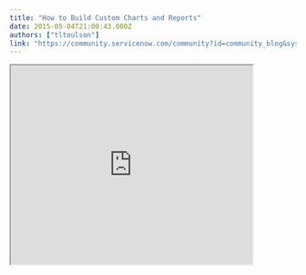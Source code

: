```yaml
---
title: "How to Build Custom Charts and Reports"
date: 2015-05-04T21:00:43.000Z
authors: ["tltoulson"]
link: "https://community.servicenow.com/community?id=community_blog&sys_id=317d2269dbd0dbc01dcaf3231f961911"
---
```

<p><iframe src="https://youtube.com/embed/fOQwpFkcTZs" width="425" height="350"/></p><p><span style="font-size: 10pt; line-height: 1.5em;"> </span></p><p><span style="line-height: 1.5em; font-size: 10pt;">The ServiceNow Community can be a tough place to communicate without winding up with a wall of intimidating technical text.   Add to that the gaps in technical knowledge and understanding as well as differences in jargon and we often end up with walls of text and frequent churn in the comments in order to arrive at a solution.   Thankfully, the Community offers some great rich media features like videos!   With that in mind, I am very excited to kick off the a new webcast series called Code Creative!   With Code Creative, I will have the opportunity to answer questions by demonstrating techniques rather than just explaining them.   </span></p><p><span style="line-height: 1.5em; font-size: 10pt;"> </span></p><p><span style="line-height: 1.5em; font-size: 10pt;">I have been kicking around the idea of starting a webcast series dedicated to answering Community questions for a while and found the perfect opportunity </span>with a question from <a __default_attr="9262" __jive_macro_name="user" class="jive_macro jive_macro_user" data-orig-content="vaigai.kothandaraman." data-renderedposition="503_8_162_16" href="/community?id=community_user_profile&user=2ce01261db981fc09c9ffb651f9619c5" modifiedtitle="true" title="vaigai.kothandaraman.">vaigai.kothandaraman.</a>   In Episode 1, Vaigai wants to know how to create custom reports when the native reporting engine is unable to provide the right look and feel and I demonstrate a technique using HighCharts and a UI Page to wield absolute control over the data and the final report.   This video demystifies a fairly advanced scripting technique that I have used to achieve some pretty amazing charts in the past and by the end I am sure the community will come up with some even more amazing ones!</p><p></p><p>I hope you enjoy the video and I look forward to answering your questions in future episodes!</p><p></p><p>Original Question: <a title="Custom Chart Scripts" __default_attr="181930" __jive_macro_name="thread" class="jive_macro_thread jive_macro" data-orig-content="Custom Chart Scripts" data-renderedposition="629_123.91999816894531_156_16" href="/community?id=community_question&sys_id=dd025feddbdcdbc01dcaf3231f9619c6">Custom Chart Scripts</a></p><p></p><p>Additional Charting Resources:</p><p><a href="http://wiki.servicenow.com/index.php?title=Using_UI_Pages_as_Gauges#gsc.tab=0" title="http://wiki.servicenow.com/index.php?title=Using_UI_Pages_as_Gauges#gsc.tab=0">Using UI Pages as Gauges - ServiceNow Wiki</a></p><p><a href="http://www.highcharts.com/" title="http://www.highcharts.com/">http://www.highcharts.com/</a></p><p></p><p>Another Option for Custom Charts using the Legacy JFreeChart</p><p><a href="http://wiki.servicenow.com/index.php?title=Custom_Charts_Plugin#gsc.tab=0" title="http://wiki.servicenow.com/index.php?title=Custom_Charts_Plugin#gsc.tab=0">Custom Chart Actions - ServiceNow Wiki</a></p><p><a href="http://wiki.servicenow.com/index.php?title=Custom_Chart_Definitions#gsc.tab=0" title="http://wiki.servicenow.com/index.php?title=Custom_Chart_Definitions#gsc.tab=0">Custom Chart Definitions - ServiceNow Wiki</a></p><p><a href="http://wiki.servicenow.com/index.php?title=Custom_Chart_Rendering#gsc.tab=0" title="http://wiki.servicenow.com/index.php?title=Custom_Chart_Rendering#gsc.tab=0">Custom Chart Rendering - ServiceNow Wiki</a></p><p></p><p><strong>Edit:</strong></p><p></p><p>Here is the UI Page used in the video:</p><p></p><pre __default_attr="xml" __jive_macro_name="code" class="_jivemacro_uid_14319375871399820 jive_macro_code jive_text_macro" data-renderedposition="942_8_1179_1712" jivemacro_uid="_14319375871399820"><p>&lt;?xml version="1.0" encoding="utf-8" ?&gt;</p><p>&lt;j:jelly trim="false" xmlns:j="jelly:core" xmlns:g="glide" xmlns:j2="null" xmlns:g2="null"&gt;</p><p>       &lt;script&gt;&lt;/script&gt;</p><p>       &lt;g2:evaluate&gt;</p><p>               var openQuery = 'stateIN1,2,3,4,5',</p><p>                       resolvedQuery = 'state=6^resolved_atONToday@javascript:gs.daysAgoStart(0)@javascript:gs.daysAgoEnd(0)',</p><p>                       closedQuery = 'state=7^closed_atONToday@javascript:gs.daysAgoStart(0)@javascript:gs.daysAgoEnd(0)',</p><p>                       allQuery = 'stateIN1,2,3,4,5^NQstate=6^resolved_atONToday@javascript:gs.daysAgoStart(0)@javascript:gs.daysAgoEnd(0)^NQstate=7^closed_atONToday@javascript:gs.daysAgoStart(0)@javascript:gs.daysAgoEnd(0)',</p><p>                       ga,</p><p>                       categories = [],</p><p>                       series = [];</p><p></p><p></p><p>               // Setup Categories</p><p>               var ga = new GlideAggregate('incident');</p><p>               ga.addEncodedQuery(allQuery);</p><p>               ga.addAggregate('COUNT');</p><p>               ga.groupBy('location');</p><p>               ga.orderBy('location');</p><p>               ga.query();</p><p>               while (ga.next()) {</p><p>                       categories.push(ga.location.getDisplayValue() + '' || '(empty)');</p><p>               }</p><p></p><p></p><p>               // Reusable function for building the 3 Series</p><p>               function getSeries(name, index, query, categories) {</p><p>                       var ga = new GlideAggregate('incident'),</p><p>                               data = [],</p><p>                               i,</p><p>                               cat;</p><p></p><p></p><p>                       // Fill data with 0's</p><p>                       for (i = 0; i != categories.length; i++) {</p><p>                               data.push(0);</p><p>                       }</p><p></p><p></p><p>                       ga.addEncodedQuery(query);</p><p>                       ga.addAggregate('COUNT');</p><p>                       ga.groupBy('location');</p><p>                       ga.orderBy('location');</p><p>                       ga.query();</p><p>                       while (ga.next()) {</p><p>                               // Find category index</p><p>                               for (i = 0; i != categories.length; i++) {</p><p>                                       cat = ga.location.getDisplayValue() + '' || '(empty)';</p><p>                                       if (categories[i] == cat) {</p><p>                                               break;</p><p>                                       }</p><p>                               }</p><p></p><p></p><p>                               data[i] = ga.getAggregate('COUNT') * 1;</p><p>                       }</p><p></p><p></p><p>                       return { 'name': name, 'legendIndex': index, 'data': data };</p><p>               }</p><p></p><p></p><p>               // Add the 3 series to an array for output</p><p>               series.push(getSeries('Open', 0, openQuery, categories));   // Add Open Series</p><p>               series.push(getSeries('Resolved', 1, resolvedQuery, categories)); // Add Resolved Series</p><p>               series.push(closedSeries = getSeries('Closed', 1, closedQuery, categories)); // Add Closed Series</p><p></p><p></p><p>               // JSON encode the series and categories.   The JSON strings will be embedded with a JEXL expression into the client side code</p><p>               series = new JSON().encode(series);</p><p>               categories = new JSON().encode(categories);</p><p>       &lt;/g2:evaluate&gt;</p><p>       &lt;table class="wide"&gt;&lt;tr&gt;&lt;td align="center"&gt;</p><p>               &lt;div id="custom_report" class="highcharts-container" style="position: static; overflow: hidden; width: 650px; height: 450px; text-align: left; line-height: normal; z-index: 0; font-family: 'Lucida Grande', 'Lucida Sans Unicode', Verdana, Arial, Helvetica, sans-serif; font-size: 12px;"&gt;&lt;/div&gt;</p><p>       &lt;/td&gt;&lt;/tr&gt;&lt;/table&gt;</p><p>       &lt;script&gt;</p><p>                       var chart1 = new Highcharts.Chart({</p><p>                               chart: {</p><p>                                       renderTo: 'custom_report',</p><p>                                       type: 'column'</p><p>                               },</p><p>                               title: {</p><p>                                       text: null</p><p>                               },</p><p>                               xAxis: {</p><p>                                       categories: $[categories],</p><p>                                       title: {</p><p>                                               text: null</p><p>                                       },</p><p>                                       labels: {</p><p>                                               rotation: -45</p><p>                                       }</p><p>                               },</p><p>                               yAxis: {</p><p>                                       min: 0,</p><p>                                       title: {</p><p>                                               text: null</p><p>                                       }</p><p>                               },</p><p>                               series: $[series]</p><p>                       });</p><p>       &lt;/script&gt;</p><p>&lt;/j:jelly&gt;</p> </pre>